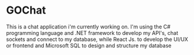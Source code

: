 # GOChat
This is a chat application i'm currently working on. I'm using the C# programming language and .NET framework to develop my API's, chat sockets and connect to my database, while React Js. to develop the UI/UX or frontend and Microsoft SQL to design and structure my database
